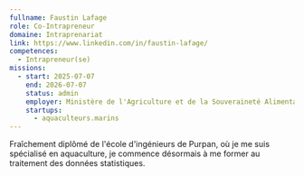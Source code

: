 ```yaml
---
fullname: Faustin Lafage
role: Co-Intrapreneur
domaine: Intraprenariat
link: https://www.linkedin.com/in/faustin-lafage/
competences:
  - Intrapreneur(se)
missions:
  - start: 2025-07-07
    end: 2026-07-07
    status: admin
    employer: Ministère de l'Agriculture et de la Souveraineté Alimentaire
    startups:
      - aquaculteurs.marins
---
```

Fraîchement diplômé de l'école d'ingénieurs de Purpan, où je me suis spécialisé en aquaculture, je commence désormais à me former au traitement des données statistiques. 